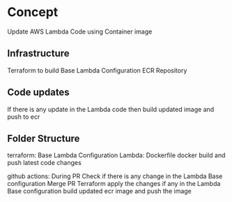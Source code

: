 # Concept
Update AWS Lambda Code using Container image

## Infrastructure
Terraform to build
    Base Lambda Configuration
    ECR Repository

## Code updates
If there is any update in the Lambda code then build updated image and push to ecr

## Folder Structure
terraform:
    Base Lambda Configuration
Lambda:
    Dockerfile
    docker build and push latest code changes


github actions:
    During PR
        Check if there is any change in the Lambda Base configuration
    Merge PR
        Terraform apply the changes if any in the Lambda Base configuration
        build updated ecr image and push the image